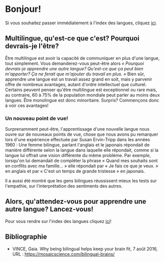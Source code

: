 # Bonjour!

Si vous souhaitez passer immédiatement à l'index des langues, cliquez [ici](indexLangues.md).

## Multilingue, qu'est-ce que c'est? Pourquoi devrais-je l'être?

Être multilingue est avoir la capacité de communiquer en plus d'une langue, tout simplement. Vous demanderez-vous peut-être alors *« Pourquoi devrais-je apprendre une autre langue? Qu'est-ce que ça peut bien m'apporter? Ça ne ferait que m'ajouter du travail en plus. »* Bien sûr, apprendre une langue est un travail assez grand en soit, mais y parvenir offre de nombreux avantages, autant d'ordre intellectuel que culturel. Certains peuvent penser qu'être multilingue est exceptionnel ou rare mais, au contraire, 60 à 75% de la population mondiale peut parler au moins deux langues. Être monolingue est donc minoritaire. Surpris? Commençons donc à voir ces avantages!

### Un nouveau point de vue!

Surprenamment peut-être, l'apprentissage d'une nouvelle langue nous ouvre sur de nouveaux points de vue, chose que nous avons pu remarquer lors d'une expérience effectuée par Susan Ervin-Tripp dans les années 1960 : Une femme bilingue, parlant l'anglais et le japonais répondait de manière différente selon la langue dans laquelle elle répondait, comme si la langue lui offrait une vision différente du même problème. Par exemple, lorsqu'on lui demandait de compléter la phrase « Quand mes souhaits sont en conflits avec ma famille... » elle répondait par « Je fais ce que je veux. » en anglais et par « C'est un temps de grande tristesse » en japonais. 

Il a aussi été montré que les gens bilingues réussissent mieux les tests sur l'empathie, sur l'interprétation des sentiments des autres. 

## Alors, qu'attendez-vous pour apprendre une autre langue? Lancez-vous!

Pour vous rendre sur l'index des langues cliquez [ici](indexLangues.md)!

## Bibliographie
 
- VINCE, Gaia. Why being bilingual helps keep your brain fit, 7 août 2016, URL : https://mosaicscience.com/bilingual-brains/

